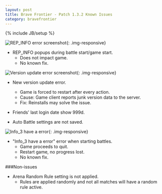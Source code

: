 ```yaml
---
layout: post
title: Brave Frontier - Patch 1.3.2 Known Issues
category: bravefrontier
---
```


{% include JB/setup %}

![REP_INFO error screenshot](//i.imgur.com/jT5ikkVm.png){: .img-responsive}

* REP_INFO popups during battle start/game start.
  * Does not impact game.
  * No known fix.

![Version update error screenshot](//i.imgur.com/okN0Ezsm.png){: .img-responsive}

* New version update error.
  * Game is forced to restart after every action.
  * Cause: Game client reports junk version data to the server.
  * Fix: Reinstalls may solve the issue.

* Friends' last login date show 999d.
* Auto Battle settings are not saved.

![Info_3 have a error](//i.imgur.com/xMA7Vijm.png){: .img-responsive}

* "Info_3 have a error" error when starting battles.
  * Game proceeds to quit.
  * Restart game, no progress lost.
  * No known fix.


###Non-issues

* Arena Random Rule setting is not applied.
  * Rules are applied randomly and not all matches will have a random rule active.